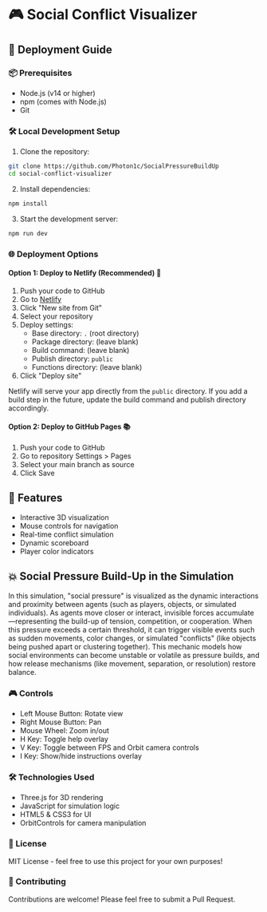 # 🎮 Social Conflict Visualizer

## 🚀 Deployment Guide

### 📦 Prerequisites
- Node.js (v14 or higher)
- npm (comes with Node.js)
- Git

### 🛠️ Local Development Setup
1. Clone the repository:
```bash
git clone https://github.com/Photon1c/SocialPressureBuildUp
cd social-conflict-visualizer
```

2. Install dependencies:
```bash
npm install
```

3. Start the development server:
```bash
npm run dev
```

### 🌐 Deployment Options

#### Option 1: Deploy to Netlify (Recommended) 🚀
1. Push your code to GitHub
2. Go to [Netlify](https://www.netlify.com/)
3. Click "New site from Git"
4. Select your repository
5. Deploy settings:
   - Base directory: `.` (root directory)
   - Package directory: (leave blank)
   - Build command: (leave blank)
   - Publish directory: `public`
   - Functions directory: (leave blank)
6. Click "Deploy site"

Netlify will serve your app directly from the `public` directory. If you add a build step in the future, update the build command and publish directory accordingly.

#### Option 2: Deploy to GitHub Pages 📚
1. Push your code to GitHub
2. Go to repository Settings > Pages
3. Select your main branch as source
4. Click Save

## 🎯 Features
- Interactive 3D visualization
- Mouse controls for navigation
- Real-time conflict simulation
- Dynamic scoreboard
- Player color indicators

## 💥 Social Pressure Build-Up in the Simulation

In this simulation, "social pressure" is visualized as the dynamic interactions and proximity between agents (such as players, objects, or simulated individuals). As agents move closer or interact, invisible forces accumulate—representing the build-up of tension, competition, or cooperation. When this pressure exceeds a certain threshold, it can trigger visible events such as sudden movements, color changes, or simulated "conflicts" (like objects being pushed apart or clustering together). This mechanic models how social environments can become unstable or volatile as pressure builds, and how release mechanisms (like movement, separation, or resolution) restore balance.

### 🎮 Controls
- Left Mouse Button: Rotate view
- Right Mouse Button: Pan
- Mouse Wheel: Zoom in/out
- H Key: Toggle help overlay
- V Key: Toggle between FPS and Orbit camera controls
- I Key: Show/hide instructions overlay

### 🛠️ Technologies Used
- Three.js for 3D rendering
- JavaScript for simulation logic
- HTML5 & CSS3 for UI
- OrbitControls for camera manipulation

### 📝 License
MIT License - feel free to use this project for your own purposes!

### 👥 Contributing
Contributions are welcome! Please feel free to submit a Pull Request. 
